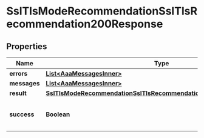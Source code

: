 

# SslTlsModeRecommendationSslTlsRecommendation200Response


## Properties

| Name | Type | Description | Notes |
|------------ | ------------- | ------------- | -------------|
|**errors** | [**List&lt;AaaMessagesInner&gt;**](AaaMessagesInner.md) |  |  |
|**messages** | [**List&lt;AaaMessagesInner&gt;**](AaaMessagesInner.md) |  |  |
|**result** | [**SslTlsModeRecommendationSslTlsRecommendation200ResponseAllOfResult**](SslTlsModeRecommendationSslTlsRecommendation200ResponseAllOfResult.md) |  |  |
|**success** | **Boolean** | Whether the API call was successful |  |



